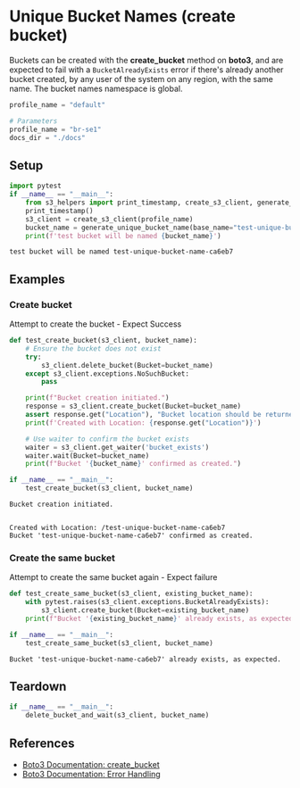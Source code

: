 # Unique Bucket Names (create bucket)

Buckets can be created with the **create_bucket** method on **boto3**, and are expected to fail with a `BucketAlreadyExists` error if there's already another bucket created, by any user of the system on any region, with the same name. The bucket names namespace is global.


```python
profile_name = "default"
```


```python
# Parameters
profile_name = "br-se1"
docs_dir = "./docs"

```

## Setup


```python
import pytest
if __name__ == "__main__":
    from s3_helpers import print_timestamp, create_s3_client, generate_unique_bucket_name, delete_bucket_and_wait
    print_timestamp()
    s3_client = create_s3_client(profile_name)
    bucket_name = generate_unique_bucket_name(base_name="test-unique-bucket-name")
    print(f'test bucket will be named {bucket_name}')
```

    test bucket will be named test-unique-bucket-name-ca6eb7


## Examples

### Create bucket

Attempt to create the bucket - Expect Success


```python
def test_create_bucket(s3_client, bucket_name):
    # Ensure the bucket does not exist
    try:
        s3_client.delete_bucket(Bucket=bucket_name)
    except s3_client.exceptions.NoSuchBucket:
        pass

    print(f"Bucket creation initiated.")
    response = s3_client.create_bucket(Bucket=bucket_name)
    assert response.get("Location"), "Bucket location should be returned upon creation."
    print(f'Created with Location: {response.get("Location")}')

    # Use waiter to confirm the bucket exists
    waiter = s3_client.get_waiter('bucket_exists')
    waiter.wait(Bucket=bucket_name)
    print(f"Bucket '{bucket_name}' confirmed as created.")

if __name__ == "__main__":
    test_create_bucket(s3_client, bucket_name)
```

    Bucket creation initiated.


    Created with Location: /test-unique-bucket-name-ca6eb7
    Bucket 'test-unique-bucket-name-ca6eb7' confirmed as created.


### Create the same bucket
Attempt to create the same bucket again - Expect failure


```python
def test_create_same_bucket(s3_client, existing_bucket_name):
    with pytest.raises(s3_client.exceptions.BucketAlreadyExists):
        s3_client.create_bucket(Bucket=existing_bucket_name)
    print(f"Bucket '{existing_bucket_name}' already exists, as expected.")

if __name__ == "__main__":
    test_create_same_bucket(s3_client, bucket_name)
```

    Bucket 'test-unique-bucket-name-ca6eb7' already exists, as expected.


## Teardown


```python
if __name__ == "__main__":
    delete_bucket_and_wait(s3_client, bucket_name)
```

## References

- [Boto3 Documentation: create_bucket](https://boto3.amazonaws.com/v1/documentation/api/latest/reference/services/s3/client/create_bucket.html)
- [Boto3 Documentation: Error Handling](https://boto3.amazonaws.com/v1/documentation/api/latest/guide/error-handling.html)

